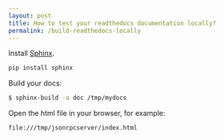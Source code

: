 ```yaml
---
layout: post
title: How to test your readthedocs documentation locally?
permalink: /build-readthedocs-locally
---
```

Install [Sphinx](https://www.sphinx-doc.org/en/master/usage/installation.html).
```sh
pip install sphinx
```

Build your docs:
```sh
$ sphinx-build -a doc /tmp/mydocs
```

Open the html file in your browser, for example:
```
file:///tmp/jsonrpcserver/index.html
```
